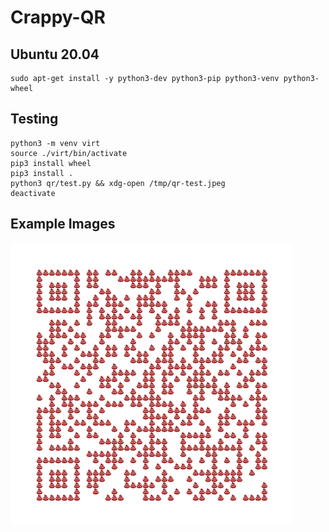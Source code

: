 # Crappy-QR

## Ubuntu 20.04
```shell
sudo apt-get install -y python3-dev python3-pip python3-venv python3-wheel
```

## Testing
```shell
python3 -m venv virt
source ./virt/bin/activate
pip3 install wheel
pip3 install .
python3 qr/test.py && xdg-open /tmp/qr-test.jpeg
deactivate
```

## Example Images
![Crappy QR](/images/qr-test.png?raw=true "QR to this repository")
